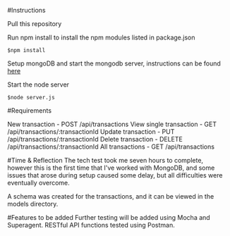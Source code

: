 #Instructions

Pull this repository

Run npm install to install the npm modules listed in package.json
```
$npm install
```

Setup mongoDB and start the mongodb server, instructions can be found [here](http://mongodb.github.io/node-mongodb-native/2.2/quick-start/?_ga=1.2108464.1286289227.1480666318)

Start the node server

```
$node server.js
```

#Requirements

New transaction  - POST /api/transactions
View single transaction  - GET /api/transactions/:transactionId
Update transaction  - PUT /api/transactions/:transactionId
Delete transaction  - DELETE /api/transactions/:transactionId
All transactions - GET /api/transactions

#Time & Reflection
The tech test took me seven hours to complete, however this is the first time
that I've worked with MongoDB, and some issues that arose during setup caused
some delay, but all difficulties were eventually overcome.

A schema was  created for the transactions, and it can be viewed in the models
directory.

#Features to be added
Further testing will be added using Mocha and Superagent.
RESTful API functions tested using Postman.
